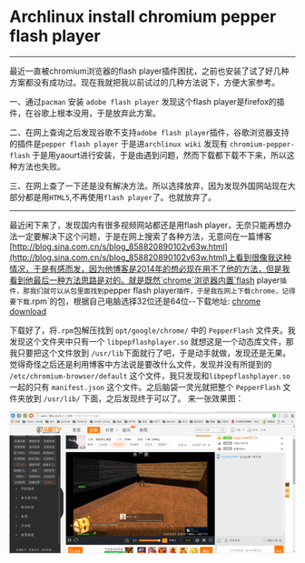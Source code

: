 # Archlinux install chromium pepper flash player
---
最近一直被chromium浏览器的flash player插件困扰，之前也安装了试了好几种方案都没有成功过。现在我就把我以前试过的几种方法说下，方便大家参考。

一、通过`pacman` 安装 `adobe flash player` 发现这个flash player是firefox的插件，在谷歌上根本没用，于是放弃此方案。

二、在网上查询之后发现谷歌不支持`adobe flash player`插件，谷歌浏览器支持的插件是`pepper flash player` 于是进`archlinux wiki` 发现有 `chromium-pepper-flash` 于是用yaourt进行安装，于是由遇到问题，然而下载都下载不下来，所以这种方法也失败。

三、在网上查了一下还是没有解决方法。所以选择放弃，因为发现外国网站现在大部分都是用`HTML5`,不再使用`flash player`了。也就放弃了。

---

最近闲下来了，发现国内有很多视频网站都还是用flash player，无奈只能再想办法一定要解决下这个问题，于是在网上搜索了各种方法，无意间在一篇博客[http://blog.sina.com.cn/s/blog_858820890102v63w.html](http://blog.sina.com.cn/s/blog_858820890102v63w.html)上看到很像我这种情况，于是有感而发，因为他博客是2014年的想必现在用不了他的方法，但是我看到他最后一种方法思路是对的。就是既然`chrome`浏览器内置`flash player`插件，那我们就可以从包里面找到`pepper flash player`插件，于是我在网上下载chrome，记得要下载`.rpm`的包，根据自己电脑选择32位还是64位--下载地址: [chrome download](https://www.google.com/chrome/browser/desktop/)

下载好了，将`.rpm`包解压找到 `opt/google/chrome/` 中的 `PepperFlash` 文件夹。我发现这个文件夹中只有一个 `libpepflashplayer.so` 就想这是一个动态库文件，那我只要把这个文件放到 `/usr/lib`下面就行了吧，于是动手就做，发现还是无果。觉得奇怪之后还是利用博客中方法说是要改什么文件，发现并没有所提到的 `/etc/chromium-browser/default` 这个文件，我只发现和`libpepflashplayer.so` 一起的只有 `manifest.json` 这个文件。之后脑袋一灵光就把整个 `PepperFlash` 文件夹放到 `/usr/lib/` 下面，之后发现终于可以了。
来一张效果图：

![效果图](/images/screenshot.png)
